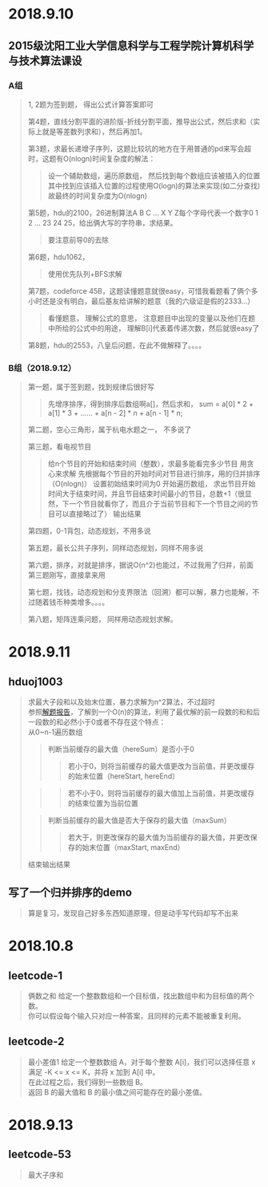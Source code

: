 # 2018.9.10
## 2015级沈阳工业大学信息科学与工程学院计算机科学与技术算法课设
### A组
> 1, 2题为签到题， 得出公式计算答案即可
>
> 第4题，直线分割平面的进阶版-折线分割平面，推导出公式，然后求和（实际上就是等差数列求和），然后再加1。 
>  
> 第3题，求最长递增子序列，这题比较坑的地方在于用普通的pd来写会超时，这题有O(nlogn)时间复杂度的解法：
>> 设一个辅助数组，遍历原数组，
>> 然后找到每个数组应该被插入的位置
>> 其中找到应该插入位置的过程使用O(logn)的算法来实现(如二分查找)
>> 故最终的时间复杂度为O(nlogn)
>
> 第5题，hdu的2100，26进制算法A B C ... X Y Z每个字母代表一个数字0 1 2 ... 23 24 25，给出俩大写的字符串，求结果。
>> 要注意前导0的去除 
>
> 第6题，hdu1062，
>> 使用优先队列+BFS求解
> 
> 第7题，codeforce 45B，这题读懂题意就很easy，可惜我看题看了俩个多小时还是没有明白，最后基友给讲解的题意（我的六级证是假的2333...）
>> 看懂题意， 理解公式的意思，
>> 注意题目中出现的变量以及他们在题中所给的公式中的用途，
>> 理解B[i]代表着传递次数，然后就很easy了 
>
>第8题，hdu的2553，八皇后问题，在此不做解释了。。。。

### B组（2018.9.12）
> 第一题，属于签到题，找到规律后很好写
>> 先增序排序，得到排序后数组啊a[]，然后求和，
>> sum = a[0] * 2 + a[1] * 3 + …… + a[n - 2] * n + a[n - 1] * n;
>
> 第二题，空心三角形，属于杭电水题之一， 不多说了
> 
> 第三题，看电视节目
>> 给n个节目的开始和结束时间（整数），求最多能看完多少节目
>> 用贪心来求解
>> 先根据每个节目的开始时间对节目进行排序，用的归并排序（O(nlogn)）
>> 设置初始结束时间为0
>> 开始遍历数组，
>> 求出节目开始时间大于结束时间，并且节目结束时间最小的节目，总数+1（很显然，下一个节目就看你了，而且介于当前节目和下一个节目之间的节目可以直接略过了）
>> 输出结果
>
> 第四题，0-1背包，动态规划，不用多说
> 
> 第五题，最长公共子序列，同样动态规划，同样不用多说
> 
> 第六题，排序，对就是排序，据说O(n^2)也能过，不过我用了归并，前面第三题刚写，直接拿来用
> 
> 第七题，找钱，动态规划和分支界限法（回溯）都可以解，暴力也能解，不过随着钱币种类增多。。。。
> 
> 第八题，矩阵连乘问题， 同样用动态规划求解。

# 2018.9.11
## hduoj1003
> 求最大子段和以及始末位置，暴力求解为n^2算法，不过超时  
> 参照[解题报告](https://blog.csdn.net/podongfeng_/article/details/26858541)，了解到一个O(n)的算法，利用了最优解的前一段数的和和后一段数的和必然小于0或者不存在这个特点：  
> 从0~n-1遍历数组
>> 判断当前缓存的最大值（hereSum）是否小于0
>>> 若小于0，则将当前缓存的最大值更改为当前值，并更改缓存的始末位置（hereStart, hereEnd）
>
>>> 若不小于0，则将当前缓存的最大值加上当前值，并更改缓存的结束位置为当前位置
>
>> 判断当前缓存的最大值是否大于保存的最大值（maxSum）
>>> 若大于，则更改保存的最大值为当前缓存的最大值，并更改保存的始末位置（maxStart, maxEnd）
>
> 结束输出结果

## 写了一个归并排序的demo
> 算是复习，发现自己好多东西知道原理，但是动手写代码却写不出来

# 2018.10.8
## leetcode-1
> 俩数之和
> 给定一个整数数组和一个目标值，找出数组中和为目标值的两个数。  
> 你可以假设每个输入只对应一种答案，且同样的元素不能被重复利用。

## leetcode-2
> 最小差值1
> 给定一个整数数组 A，对于每个整数 A[i]，我们可以选择任意 x 满足 -K <= x <= K，并将 x 加到 A[i] 中。  
> 在此过程之后，我们得到一些数组 B。  
> 返回 B 的最大值和 B 的最小值之间可能存在的最小差值。

# 2018.9.13
## leetcode-53
> 最大子序和

